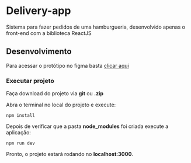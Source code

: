 # Delivery-app
Sistema para fazer pedidos de uma hamburgueria, desenvolvido apenas o front-end com a biblioteca ReactJS

## Desenvolvimento

Para acessar o protótipo no figma basta [clicar aqui](https://www.figma.com/file/2zgHeeSGIer9lAGLUlRFBt/Burger-Company?node-id=0%3A1)


### Executar projeto

Faça download do projeto via **git** ou **.zip**

Abra o terminal no local do projeto e execute:

```
npm install
```
Depois de verificar que a pasta **node_modules** foi criada execute a aplicação:

```
npm run dev
```
Pronto, o projeto estará rodando no **localhost:3000**.
